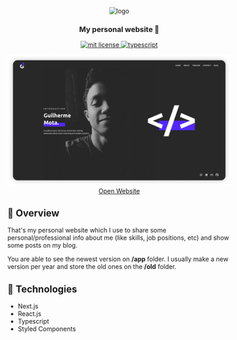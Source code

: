 <p align="center">
	<img src="https://static.guilherr.me/image/logo/logo-1-black.png" width="100" alt="logo" />
</p>	

<h3 align="center">
  My personal website 💎
</h3>

<p align="center">
	<a href="https://github.com/guilhermebkel/gbkel-portfolio">
		<img alt="mit license" src="https://img.shields.io/github/license/guilhermebkel/gbkel-portfolio?color=0051ff" />
	</a>
	<a href="https://github.com/microsoft/TypeScript">
		<img alt="typescript" src="https://camo.githubusercontent.com/41c68e9f29c6caccc084e5a147e0abd5f392d9bc/68747470733a2f2f62616467656e2e6e65742f62616467652f547970655363726970742f7374726963742532302546302539462539322541412f626c7565">
	</a>
</p>

<p align="center">
	<img src="./mockup.png" alt="mockup" />
	<a href="https://guilherr.me">Open Website</a>
</p>

## 📌 Overview

That's my personal website which I use to share some personal/professional info about me (like skills, job positions, etc) and show some posts on my blog.

You are able to see the newest version on **/app** folder. I usually make a new version per year and store the old ones on the **/old** folder.

## 🔧 Technologies

- Next.js
- React.js
- Typescript
- Styled Components
